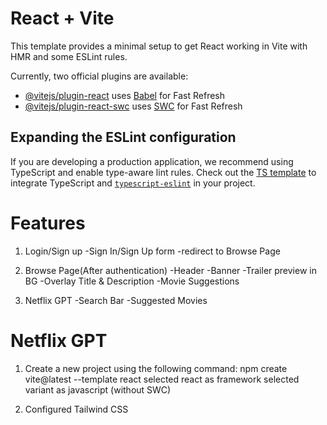 # React + Vite

This template provides a minimal setup to get React working in Vite with HMR and some ESLint rules.

Currently, two official plugins are available:

- [@vitejs/plugin-react](https://github.com/vitejs/vite-plugin-react/blob/main/packages/plugin-react/README.md) uses [Babel](https://babeljs.io/) for Fast Refresh
- [@vitejs/plugin-react-swc](https://github.com/vitejs/vite-plugin-react-swc) uses [SWC](https://swc.rs/) for Fast Refresh

## Expanding the ESLint configuration

If you are developing a production application, we recommend using TypeScript and enable type-aware lint rules. Check out the [TS template](https://github.com/vitejs/vite/tree/main/packages/create-vite/template-react-ts) to integrate TypeScript and [`typescript-eslint`](https://typescript-eslint.io) in your project.


# Features
1) Login/Sign up
    -Sign In/Sign Up form
    -redirect to Browse Page

2) Browse Page(After authentication)
    -Header
    -Banner
        -Trailer preview in BG
    -Overlay Title & Description
    -Movie Suggestions

3) Netflix GPT
    -Search Bar
    -Suggested Movies


# Netflix GPT
1) Create a new project using the following command:
    npm create vite@latest --template react
    selected react as framework
    selected variant as javascript (without SWC)

2) Configured Tailwind CSS